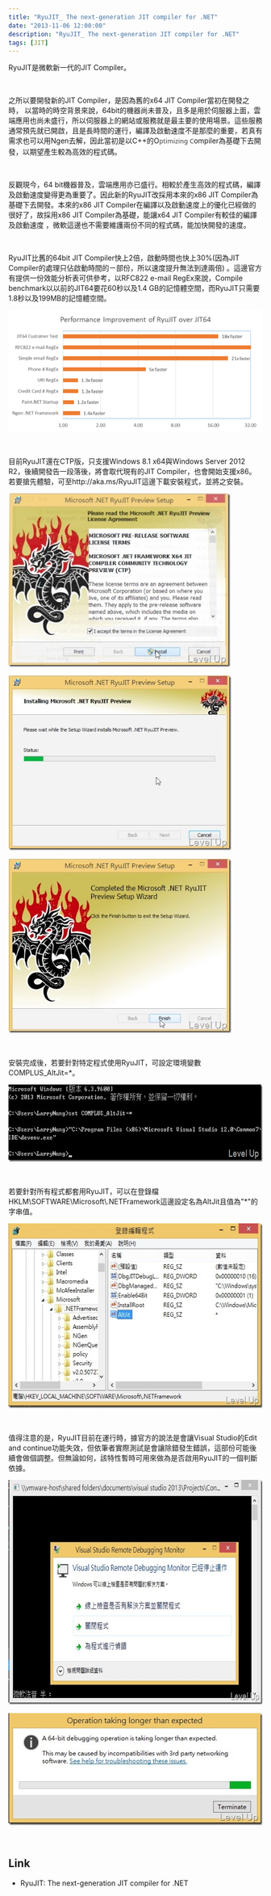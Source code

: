 ```yaml
---
title: "RyuJIT_ The next-generation JIT compiler for .NET"
date: "2013-11-06 12:00:00"
description: "RyuJIT_ The next-generation JIT compiler for .NET"
tags: [JIT]
---
```


<p>
	RyuJIT是微軟新一代的JIT Compiler。</p>
<p>
	 </p>
<p>
	之所以要開發新的JIT Compiler，是因為舊的x64 JIT Compiler當初在開發之時， 以當時的時空背景來說，64bit的機器尚未普及，且多是用於伺服器上面，雲端應用也尚未盛行，所以伺服器上的網站或服務就是最主要的使用場景。這些服務通常預先就已開啟，且是長時間的運行，編譯及啟動速度不是那麼的重要，若真有需求也可以用Ngen去解，因此當初是以C++的O<span style="color: rgb(66, 66, 66); font-family: 'Segoe UI', 'Lucida Grande', Verdana, Arial, Helvetica, sans-serif; font-size: 13px; line-height: 19.5px;">ptimizing C</span>ompiler為基礎下去開發，以期望產生較為高效的程式碼。</p>
<p>
	 </p>
<p>
	反觀現今，64 bit機器普及，雲端應用亦已盛行。相較於產生高效的程式碼，編譯及啟動速度變得更為重要了。因此新的RyuJIT改採用本來的x86 JIT Compiler為基礎下去開發。本來的x86 JIT Compiler在編譯以及啟動速度上的優化已經做的很好了，故採用x86 JIT Compiler為基礎，能讓x64 JIT Compiler有較佳的編譯及啟動速度 ，微軟這邊也不需要維護兩份不同的程式碼，能加快開發的速度。</p>
<p>
	 </p>
<p>
	RyuJIT比舊的64bit JIT Compiler快上2倍，啟動時間也快上30%(因為JIT Compiler的處理只佔啟動時間的ㄧ部份，所以速度提升無法到達兩倍) 。這邊官方有提供一份效能分析表可供參考，以RFC822 e-mail RegEx來說，Compile benchmark以以前的JIT64要花60秒以及1.4 GB的記憶體空間，而RyuJIT只需要1.8秒以及199MB的記憶體空間。</p>
<p>
	<img alt="clip_image002[1]" src="\images\posts\79cd1bdc-a6ca-434e-bee0-32adb76e7d71\5518.clip_5F00_image0021_5F00_530F9608.png" /></p>
<p>
	 </p>
<p>
	目前RyuJIT還在CTP版，只支援Windows 8.1 x64與Windows Server 2012 R2，後續開發告一段落後，將會取代現有的JIT Compiler，也會開始支援x86。若要搶先體驗，可至http://aka.ms/RyuJIT這邊下載安裝程式，並將之安裝。</p>
<p>
	<img alt="screenshot.7" border="0" height="344" src="\images\posts\79cd1bdc-a6ca-434e-bee0-32adb76e7d71\screenshot.7_thumb.jpg" style="border-top: 0px; border-right: 0px; border-bottom: 0px; border-left: 0px" width="440" /></p>
<p>
	<img alt="screenshot.6" border="0" height="346" src="\images\posts\79cd1bdc-a6ca-434e-bee0-32adb76e7d71\screenshot.6_thumb.jpg" style="border-top: 0px; border-right: 0px; border-bottom: 0px; border-left: 0px" width="442" /></p>
<p>
	<img alt="screenshot.5" border="0" height="345" src="\images\posts\79cd1bdc-a6ca-434e-bee0-32adb76e7d71\screenshot.5_thumb.jpg" style="border-top: 0px; border-right: 0px; border-bottom: 0px; border-left: 0px" width="442" /></p>
<p>
	 </p>
<p>
	安裝完成後，若要針對特定程式使用RyuJIT，可設定環境變數COMPLUS_AltJit=*。</p>
<p>
	<img alt="screenshot.1" border="0" height="153" src="\images\posts\79cd1bdc-a6ca-434e-bee0-32adb76e7d71\screenshot.1_thumb.jpg" style="border-top: 0px; border-right: 0px; border-bottom: 0px; border-left: 0px" width="641" /></p>
<p>
	 </p>
<p>
	若要針對所有程式都套用RyuJIT，可以在登錄檔HKLM\SOFTWARE\Microsoft\.NETFramework這邊設定名為AltJit且值為"*"的字串值。</p>
<p>
	<img alt="screenshot.3" border="0" height="366" src="\images\posts\79cd1bdc-a6ca-434e-bee0-32adb76e7d71\screenshot.3_thumb.jpg" style="border-top: 0px; border-right: 0px; border-bottom: 0px; border-left: 0px" width="584" /></p>
<p>
	 </p>
<p>
	值得注意的是，RyuJIT目前在運行時，據官方的說法是會讓Visual Studio的Edit and continue功能失效，但依筆者實際測試是會讓除錯發生錯誤，這部份可能後續會做個調整。但無論如何，該特性暫時可用來做為是否啟用RyuJIT的一個判斷依據。</p>
<p>
	<img alt="screenshot" border="0" height="445" src="\images\posts\79cd1bdc-a6ca-434e-bee0-32adb76e7d71\screenshot_thumb.jpg" style="border-top: 0px; border-right: 0px; border-bottom: 0px; border-left: 0px" width="682" /></p>
<p>
	<img alt="screenshot.2" border="0" height="222" src="\images\posts\79cd1bdc-a6ca-434e-bee0-32adb76e7d71\screenshot.2_thumb.jpg" style="border-top: 0px; border-right: 0px; border-bottom: 0px; border-left: 0px" width="504" /></p>
<p>
	 </p>
<h2>
	Link</h2>
<ul>
	<li>
		RyuJIT: The next-generation JIT compiler for .NET</li>
</ul>
